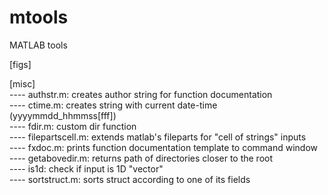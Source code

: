 # mtools
MATLAB tools

[figs] <br />

[misc] <br />
---- authstr.m: creates author string for function documentation <br />
---- ctime.m: creates string with current date-time (yyyymmdd_hhmmss[fff]) <br />
---- fdir.m: custom dir function <br />
---- filepartscell.m: extends matlab's fileparts for "cell of strings" inputs <br />
---- fxdoc.m: prints function documentation template to command window <br />
---- getabovedir.m: returns path of directories closer to the root <br />
---- is1d: check if input is 1D "vector" <br />
---- sortstruct.m: sorts struct according to one of its fields <br />

